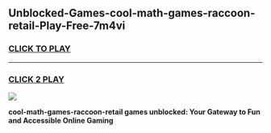 
## Unblocked-Games-cool-math-games-raccoon-retail-Play-Free-7m4vi
<h3>
<a href="https://premium76.site?title=cool-math-games-raccoon-retail&ref=23A">CLICK TO PLAY</a></h3>
<hr>

<h3>
<a href="https://premium76.site?title=cool-math-games-raccoon-retail&ref=23A">CLICK 2 PLAY</a>
  
</h3>

<a href="https://premium76.site?title=cool-math-games-raccoon-retail&ref=23A"><img src="https://clearcache.store/games.png"></a>


**cool-math-games-raccoon-retail games unblocked: Your Gateway to Fun and Accessible Online Gaming**
